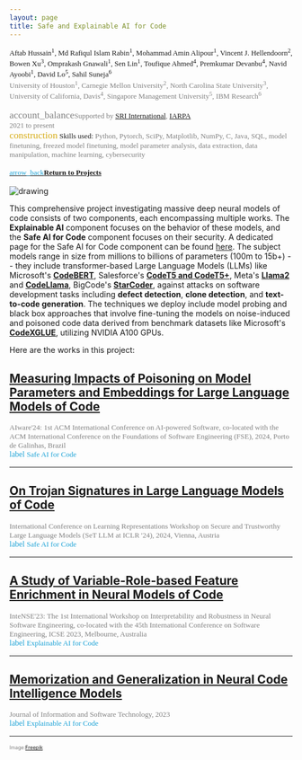 ```yaml
---
layout: page
title: Safe and Explainable AI for Code 
---
```


<div style="font-family: 'Alata'; font-size: small;">
<span>Aftab Hussain<sup>1</sup>, Md Rafiqul Islam Rabin<sup>1</sup>, Mohammad Amin
Alipour<sup>1</sup>, Vincent J. Hellendoorn<sup>2</sup>, Bowen Xu<sup>3</sup>,
Omprakash Gnawali<sup>1</sup>, Sen Lin<sup>1</sup>, Toufique Ahmed<sup>4</sup>,
Premkumar Devanbu<sup>4</sup>, Navid Ayoobi<sup>1</sup>, David Lo<sup>5</sup>,
Sahil Suneja<sup>6</sup> <br></span>
<span style="color: gray;">University of Houston<sup>1</sup>,
Carnegie Mellon University<sup>2</sup>, North Carolina State
University<sup>3</sup>, University of California, Davis<sup>4</sup>, Singapore
Management University<sup>5</sup>, IBM Research<sup>6</sup>
<br> 
<br> <span class="material-symbols-outlined" style="font-size: 13pt;">account_balance</span>Supported by <a href = "https://www.sri.com/">SRI International</a>, <a
href = "https://www.iarpa.gov/">IARPA</a>
<br> 2021 to present</span>
<br>
<span class="material-symbols-outlined" style="font-size: 13pt; color: #d6ac16;">construction</span>  
Skills used:<span style="color: gray; font-size: small;"> Python, Pytorch, SciPy, Matplotlib, NumPy, C, Java, SQL, model finetuning, freezed model finetuning, model parameter analysis, data extraction, data manipulation, machine learning, cybersecurity</span> 
<br>
<br>
<a href="../Projects/index.html#code-intel-menu"><span class="material-symbols-outlined" style="color: #1ba2d6;">arrow_back</span><b>Return to Projects</b></a>
<br>
<br>
</div>

<style>
img {
  display: block;
  margin-left: auto;
  margin-right: auto;
  max-width: 100%;
  height: auto;
}
</style>

<img src="../images/projects/code-intel/ai-background.jpg" alt="drawing"/>


This comprehensive project investigating massive deep neural models of code consists of two components, each encompassing multiple works. The **Explainable AI** component focuses on the behavior of these models, and the **Safe AI for Code** component focuses on their security. A dedicated page for the Safe AI for Code component can be found [here](http://babylon.cs.uh.edu/web/). The subject models range in size from millions to billions of
parameters (100m to 15b+) -- they include transformer-based Large Language Models (LLMs) like
Microsoft's [**CodeBERT**](https://github.com/microsoft/CodeBERT), Salesforce's [**CodeT5 and CodeT5+**](https://github.com/salesforce/CodeT5), Meta's
[**Llama2**](https://huggingface.co/meta-llama/Llama-2-7b-hf) and [**CodeLlama**](https://huggingface.co/docs/transformers/en/model_doc/code_llama), BigCode's [**StarCoder**](https://github.com/bigcode-project/starcoder), against attacks on
software development tasks including **defect detection**, **clone detection**,
and **text-to-code generation**. The techniques we deploy include model probing and black box approaches that involve fine-tuning the models on noise-induced and poisoned code data derived from benchmark datasets like Microsoft's [**CodeXGLUE**](https://github.com/microsoft/CodeXGLUE), utilizing NVIDIA A100 GPUs. 

Here are the works in this project: 

## [Measuring Impacts of Poisoning on Model Parameters and Embeddings for Large Language Models of Code](../project-params-embeds/index.html) 
<div style="font-family: 'Alata';">
    <span style="color: gray; font-size: small;">
    AIware'24: 1st ACM
    International Conference on AI-powered Software, co-located with the ACM
    International Conference on the Foundations of Software Engineering (FSE),
    2024, Porto de Galinhas, Brazil 
    <br></span>
    <span class="material-symbols-outlined" style="color: #1ba2d6;">label</span>
    <span style="color: #1ba2d6; font-size: small;">Safe AI for Code</span>
</div>

_____________


## [On Trojan Signatures in Large Language Models of Code](../project-trojan-sig/index.html) 
<div style="font-family: 'Alata';">
    <span style="color: gray; font-size: small;"> International Conference on
Learning Representations Workshop on Secure and Trustworthy Large Language
Models (SeT LLM at ICLR '24), 2024, Vienna, Austria <br></span>
    <span class="material-symbols-outlined" style="color: #1ba2d6;">label</span>
    <span style="color: #1ba2d6; font-size: small;">Safe AI for Code</span>
</div>

_____________


## [A Study of Variable-Role-based Feature Enrichment in Neural Models of Code](../project-roles/index.html) 
<div style="font-family: 'Alata';">
    <span style="color: gray; font-size: small;">InteNSE'23: The 1st International Workshop on Interpretability and
Robustness in Neural Software Engineering, co-located with the 45th
International Conference on Software Engineering, ICSE 2023, Melbourne,
Australia  <br></span>
    <span class="material-symbols-outlined" style="color: #1ba2d6;">label</span>
    <span style="color: #1ba2d6; font-size: small;">Explainable AI for Code</span>
</div>

_____________


## [Memorization and Generalization in Neural Code Intelligence Models](../project-mem-gen/index.html) 
<div style="font-family: 'Alata';">
    <span style="color: gray; font-size: small;">Journal of Information and Software Technology, 2023
<br></span>
    <span class="material-symbols-outlined" style="color: #1ba2d6;">label</span>
    <span style="color: #1ba2d6; font-size: small;">Explainable AI for Code</span>
</div>

_____________

<p style="color:gray;font-size:8pt;"><small>Image:<a href="https://www.freepik.com/free-photo/virtual-projection-lights-forming-square-pattern-dark-background_13500430.htm#fromView=search&page=4&position=52&uuid=2464b102-c894-41db-ba6c-24ff2d6ce136" target="_blank">Freepik</a></small></p>
